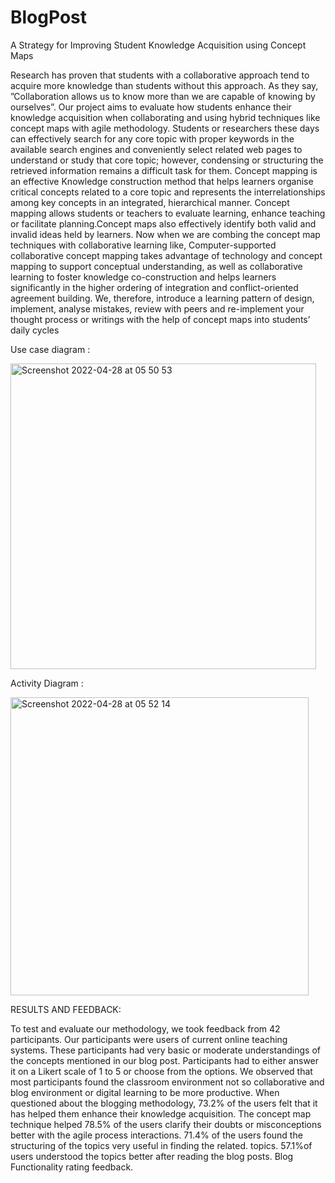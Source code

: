 # BlogPost

A Strategy for Improving Student Knowledge Acquisition using Concept Maps


Research has proven that students with a collaborative approach tend to acquire more knowledge than students without this approach. As they say, ”Collaboration allows us to know more than we are capable of knowing by ourselves”. Our project aims to evaluate how students enhance their knowledge acquisition when collaborating and using hybrid techniques like concept maps with agile methodology. Students or researchers these days can effectively search for any core topic with proper keywords in the available search engines and conveniently select related web pages to understand or study that core topic; however, condensing or structuring the retrieved information remains a difficult task for them. Concept mapping is an effective Knowledge construction method that helps learners organise critical concepts related to a core topic and represents the interrelationships among key concepts in an integrated, hierarchical manner. Concept mapping allows students or teachers to evaluate learning, enhance teaching or facilitate planning.Concept maps also effectively identify both valid and invalid ideas held by learners. Now when we are combing the concept map techniques with collaborative learning like, Computer-supported collaborative concept mapping takes advantage of technology and concept mapping to support conceptual understanding, as well as collaborative learning to foster knowledge co-construction and helps learners significantly in the higher ordering of integration and conflict-oriented agreement building. We, therefore, introduce a learning pattern of design, implement, analyse mistakes, review with peers and re-implement your thought process or writings with the help of concept maps into students’ daily cycles


Use case diagram :

<img width="489" alt="Screenshot 2022-04-28 at 05 50 53" src="https://user-images.githubusercontent.com/93559057/165672777-b160dd2a-a8bc-462d-b386-aaf85fda29c3.png">


Activity Diagram :

<img width="477" alt="Screenshot 2022-04-28 at 05 52 14" src="https://user-images.githubusercontent.com/93559057/165672917-fb6b3f92-a063-42f1-b32c-a6900d2ec347.png">


RESULTS AND FEEDBACK:

To test and evaluate our methodology, we took feedback from 42 participants. Our participants were users of current online teaching systems. These participants had very basic or moderate understandings of the concepts mentioned in our blog post. Participants had to either answer it on a Likert scale of 1 to 5 or choose from the options. We observed that most participants found the classroom environment not so collaborative and blog environment or digital learning to be more productive. When questioned about the blogging methodology, 73.2% of the users felt that it has helped them enhance their knowledge acquisition. The concept map technique helped 78.5% of the users clarify their doubts or misconceptions better with the agile process interactions. 71.4% of the users found the structuring of the topics very useful in finding the related. topics. 57.1%of users understood the topics better after reading the blog posts. Blog Functionality rating feedback.

